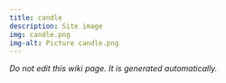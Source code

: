```yaml
---
title: candle
description: Site image
img: candle.png
img-alt: Picture candle.png
---
```


_Do not edit this wiki page. It is generated automatically._ 

